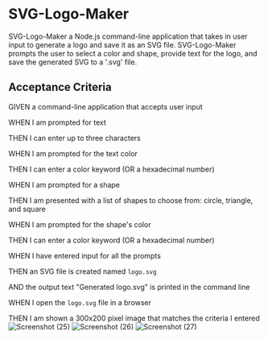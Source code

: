 # SVG-Logo-Maker
SVG-Logo-Maker a Node.js command-line application that takes in user input to 
generate a logo and save it as an SVG file. 
SVG-Logo-Maker prompts the user to select a color and shape, provide text for the logo, and save the generated SVG to a '.svg' file.

## Acceptance Criteria

GIVEN a command-line application that accepts user input

WHEN I am prompted for text

THEN I can enter up to three characters

WHEN I am prompted for the text color

THEN I can enter a color keyword (OR a hexadecimal number)

WHEN I am prompted for a shape

THEN I am presented with a list of shapes to choose from: circle, triangle, and square

WHEN I am prompted for the shape's color

THEN I can enter a color keyword (OR a hexadecimal number)

WHEN I have entered input for all the prompts

THEN an SVG file is created named `logo.svg`

AND the output text "Generated logo.svg" is printed in the command line

WHEN I open the `logo.svg` file in a browser

THEN I am shown a 300x200 pixel image that matches the criteria I entered
![Screenshot (25)](https://github.com/Overam23/SVG-Logo-Maker/assets/151860154/b197655a-289b-4989-b796-0aff3bba48f8)
![Screenshot (26)](https://github.com/Overam23/SVG-Logo-Maker/assets/151860154/3fc2cf8f-2227-4dde-a5cd-fcfbb0bbf47d)
![Screenshot (27)](https://github.com/Overam23/SVG-Logo-Maker/assets/151860154/45b347da-a200-48ea-8957-50a090004bc6)
